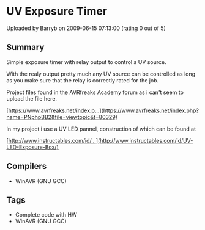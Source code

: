 # UV Exposure Timer

Uploaded by Barryb on 2009-06-15 07:13:00 (rating 0 out of 5)

## Summary

Simple exposure timer with relay output to control a UV source. 


With the realy output pretty much any UV source can be controlled as long as you make sure that the relay is correctly rated for the job. 


Project files found in the AVRfreaks Academy forum as i can't seem to upload the file here.


[https://www.avrfreaks.net/index.p...](https://www.avrfreaks.net/index.php?name=PNphpBB2&file=viewtopic&t=80329)


In my project i use a UV LED pannel, construction of which can be found at  

[http://www.instructables.com/id/...](http://www.instructables.com/id/UV-LED-Exposure-Box/)

## Compilers

- WinAVR (GNU GCC)

## Tags

- Complete code with HW
- WinAVR (GNU GCC)
